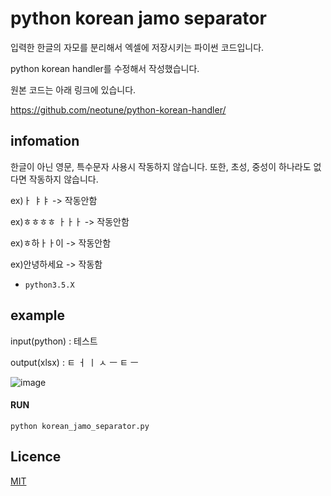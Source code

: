 # python korean jamo separator
입력한 한글의 자모를 분리해서 엑셀에 저장시키는 파이썬 코드입니다.

python korean handler를 수정해서 작성했습니다.

원본 코드는 아래 링크에 있습니다.

https://github.com/neotune/python-korean-handler/

## infomation

한글이 아닌 영문, 특수문자 사용시 작동하지 않습니다.
또한, 초성, 중성이 하나라도 없다면 작동하지 않습니다.

ex)ㅏ ㅑㅑ -> 작동안함

ex)ㅎㅎㅎㅎ ㅏㅏㅏ -> 작동안함

ex)ㅎ하ㅏㅏ이 -> 작동안함

ex)안녕하세요 -> 작동함


* `python3.5.X`

## example

input(python) : 테스트

output(xlsx) : ㅌ	ㅓ	ㅣ	ㅅ	ㅡ	ㅌ	ㅡ

![image](https://user-images.githubusercontent.com/65499218/221481224-ab7abece-690d-4731-a527-dab1cde08d91.png)


#### RUN

```console
python korean_jamo_separator.py
```

## Licence

[MIT](http://opensource.org/licenses/MIT)
